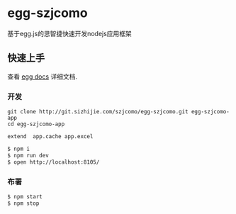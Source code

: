 # egg-szjcomo

基于egg.js的思智捷快速开发nodejs应用框架

## 快速上手

<!-- add docs here for user -->

查看 [egg docs][egg] 详细文档.

### 开发

```
git clone http://git.sizhijie.com/szjcomo/egg-szjcomo.git egg-szjcomo-app
cd egg-szjcomo-app

extend  app.cache app.excel

```

```bash
$ npm i
$ npm run dev
$ open http://localhost:8105/
```

### 布署

```bash
$ npm start
$ npm stop
```


[egg]: https://eggjs.org